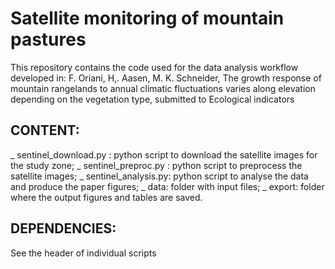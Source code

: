 # Satellite monitoring of mountain pastures
This repository contains the code used for the data analysis workflow developed in:
F. Oriani, H,. Aasen, M. K. Schneider, The growth response of mountain rangelands to annual climatic fluctuations varies along elevation depending on the vegetation type, submitted to Ecological indicators

## CONTENT:
_ sentinel_download.py : python script to download the satellite images for the study zone;
_ sentinel_preproc.py : python script to preprocess the satellite images;
_ sentinel_analysis.py: python script to analyse the data and produce the paper figures;
_ data: folder with input files;
_ export: folder where the output figures and tables are saved. 

## DEPENDENCIES:
See the header of individual scripts
